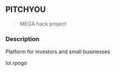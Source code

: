 ## PITCHYOU
> MEGA hack project

### Description

Platform for investors and small businesses

lol.rpogo

